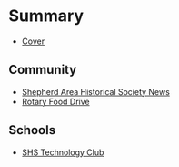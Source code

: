 # Summary

* [Cover](README.md)

## Community

* [Shepherd Area Historical Society News](_posts/2016-12-08-sahsnews.md)
* [Rotary Food Drive](_posts/2016-12-08-rotaryfooddrive.md)

## Schools

* [SHS Technology Club](_posts/2016-12-05-shstechteam.md)

